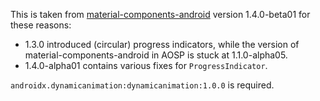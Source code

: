This is taken from
[material-components-android](https://github.com/material-components/material-components-android)
version 1.4.0-beta01 for these reasons:
* 1.3.0 introduced (circular) progress indicators, while the version of material-components-android
  in AOSP is stuck at 1.1.0-alpha05.
* 1.4.0-alpha01 contains various fixes for `ProgressIndicator`.

`androidx.dynamicanimation:dynamicanimation:1.0.0` is required.

